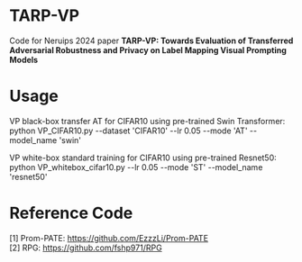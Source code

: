 # TARP-VP
Code for Neruips 2024 paper **TARP-VP: Towards Evaluation of Transferred Adversarial Robustness and Privacy on Label Mapping Visual Prompting Models**

# Usage
VP black-box transfer AT for CIFAR10 using pre-trained Swin Transformer:  
python VP_CIFAR10.py --dataset 'CIFAR10' --lr 0.05 --mode 'AT' --model_name 'swin'   

VP white-box standard training for CIFAR10 using pre-trained Resnet50:   
python VP_whitebox_cifar10.py --lr 0.05 --mode 'ST' --model_name 'resnet50'

# Reference Code
[1] Prom-PATE: https://github.com/EzzzLi/Prom-PATE  
[2] RPG: https://github.com/fshp971/RPG
